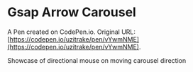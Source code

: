 # Gsap Arrow Carousel

A Pen created on CodePen.io. Original URL: [https://codepen.io/uzitrake/pen/vYwmNME](https://codepen.io/uzitrake/pen/vYwmNME).

Showcase of directional mouse on moving carousel direction